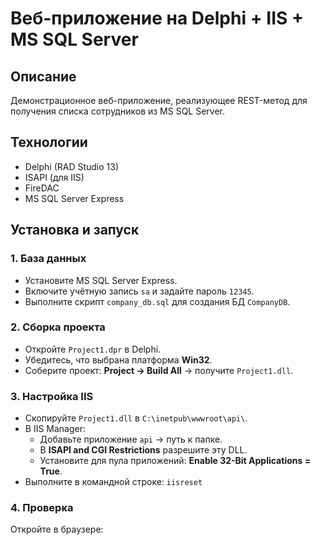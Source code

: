 # Веб-приложение на Delphi + IIS + MS SQL Server

## Описание
Демонстрационное веб-приложение, реализующее REST-метод для получения списка сотрудников из MS SQL Server.

## Технологии
- Delphi (RAD Studio 13)
- ISAPI (для IIS)
- FireDAC
- MS SQL Server Express

## Установка и запуск

### 1. База данных
- Установите MS SQL Server Express.
- Включите учётную запись `sa` и задайте пароль `12345`.
- Выполните скрипт `company_db.sql` для создания БД `CompanyDB`.

### 2. Сборка проекта
- Откройте `Project1.dpr` в Delphi.
- Убедитесь, что выбрана платформа **Win32**.
- Соберите проект: **Project → Build All** → получите `Project1.dll`.

### 3. Настройка IIS
- Скопируйте `Project1.dll` в `C:\inetpub\wwwroot\api\`.
- В IIS Manager:
  - Добавьте приложение `api` → путь к папке.
  - В **ISAPI and CGI Restrictions** разрешите эту DLL.
  - Установите для пула приложений: **Enable 32-Bit Applications = True**.
- Выполните в командной строке: `iisreset`

### 4. Проверка
Откройте в браузере:
